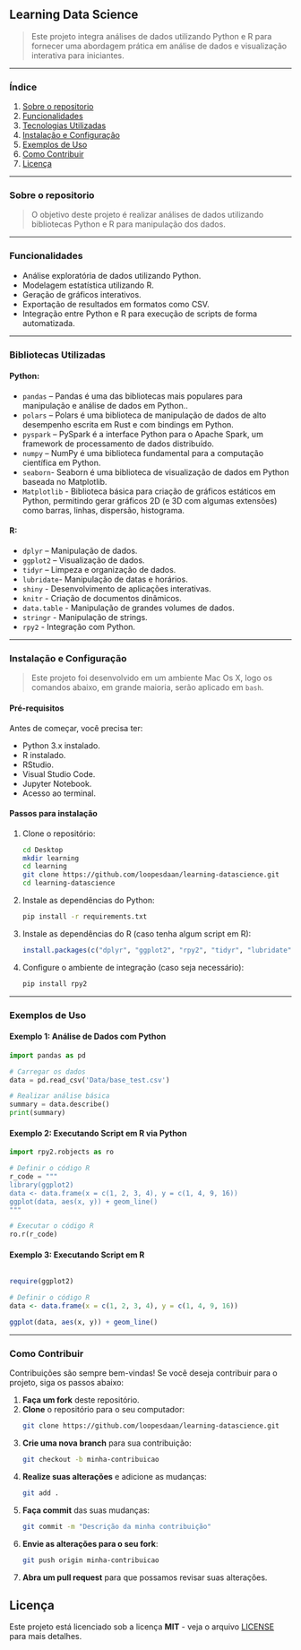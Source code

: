 ## Learning Data Science

> Este projeto integra análises de dados utilizando Python e R para fornecer uma abordagem prática em análise de dados e visualização interativa para iniciantes.

---

### Índice

1. [Sobre o repositorio](#sobre-o-repositorio)
2. [Funcionalidades](#funcionalidades)
3. [Tecnologias Utilizadas](#tecnologias-utilizadas)
4. [Instalação e Configuração](#instalação-e-configuração)
5. [Exemplos de Uso](#exemplos-de-uso)
6. [Como Contribuir](#como-contribuir)
7. [Licença](#licença)

---

### Sobre o repositorio

> O objetivo deste projeto é realizar análises de dados utilizando bibliotecas Python e R para manipulação dos dados.

---

### Funcionalidades

- Análise exploratória de dados utilizando Python.
- Modelagem estatística utilizando R.
- Geração de gráficos interativos.
- Exportação de resultados em formatos como CSV.
- Integração entre Python e R para execução de scripts de forma automatizada.

---

### Bibliotecas Utilizadas


#### Python:

- `pandas` – Pandas é uma das bibliotecas mais populares para manipulação e análise de dados em Python..
- `polars` – Polars é uma biblioteca de manipulação de dados de alto desempenho escrita em Rust e com bindings em Python.
- `pyspark` – PySpark é a interface Python para o Apache Spark, um framework de processamento de dados distribuído.
- `numpy` – NumPy é uma biblioteca fundamental para a computação científica em Python.
- `seaborn`- Seaborn é uma biblioteca de visualização de dados em Python baseada no Matplotlib.
- `Matplotlib` - Biblioteca básica para criação de gráficos estáticos em Python, permitindo gerar gráficos 2D (e 3D com algumas extensões) como barras, linhas, dispersão, histograma.

#### R:

- `dplyr` – Manipulação de dados.
- `ggplot2` – Visualização de dados.
- `tidyr` – Limpeza e organização de dados.
- `lubridate`- Manipulação de datas e horários.
- `shiny` - Desenvolvimento de aplicações interativas.
- `knitr` - Criação de documentos dinâmicos.
- `data.table` - Manipulação de grandes volumes de dados.
- `stringr` - Manipulação de strings.
- `rpy2` - Integração com Python.

---

### Instalação e Configuração

> Este projeto foi desenvolvido em um ambiente Mac Os X, logo os comandos abaixo, em grande maioria, serão aplicado em `bash`.

#### Pré-requisitos

Antes de começar, você precisa ter:

- Python 3.x instalado.
- R instalado.
- RStudio.
- Visual Studio Code.
- Jupyter Notebook.
- Acesso ao terminal.

#### Passos para instalação

1. Clone o repositório:

   ```bash
   cd Desktop
   mkdir learning
   cd learning
   git clone https://github.com/loopesdaan/learning-datascience.git
   cd learning-datascience
   ```

2. Instale as dependências do Python:

   ```bash
   pip install -r requirements.txt
   ```

3. Instale as dependências do R (caso tenha algum script em R):

   ```R
   install.packages(c("dplyr", "ggplot2", "rpy2", "tidyr", "lubridate", "shiny", "knitr", "data.table", "stringr"))
   ```

4. Configure o ambiente de integração (caso seja necessário):

   ```bash
   pip install rpy2
   ```

---

### Exemplos de Uso

#### Exemplo 1: Análise de Dados com Python

```python
import pandas as pd

# Carregar os dados
data = pd.read_csv('Data/base_test.csv')

# Realizar análise básica
summary = data.describe()
print(summary)
```

#### Exemplo 2: Executando Script em R via Python

```python
import rpy2.robjects as ro

# Definir o código R
r_code = """
library(ggplot2)
data <- data.frame(x = c(1, 2, 3, 4), y = c(1, 4, 9, 16))
ggplot(data, aes(x, y)) + geom_line()
"""

# Executar o código R
ro.r(r_code)
```
#### Exemplo 3: Executando Script em R

```r

require(ggplot2)

# Definir o código R
data <- data.frame(x = c(1, 2, 3, 4), y = c(1, 4, 9, 16))

ggplot(data, aes(x, y)) + geom_line()
```
---

### Como Contribuir

Contribuições são sempre bem-vindas! Se você deseja contribuir para o projeto, siga os passos abaixo:

1. **Faça um fork** deste repositório.
2. **Clone** o repositório para o seu computador:
    ```bash
    git clone https://github.com/loopesdaan/learning-datascience.git
    ```
3. **Crie uma nova branch** para sua contribuição:
    ```bash
    git checkout -b minha-contribuicao
    ```
4. **Realize suas alterações** e adicione as mudanças:
    ```bash
    git add .
    ```
5. **Faça commit** das suas mudanças:
    ```bash
    git commit -m "Descrição da minha contribuição"
    ```
6. **Envie as alterações para o seu fork**:
    ```bash
    git push origin minha-contribuicao
    ```
7. **Abra um pull request** para que possamos revisar suas alterações.

## Licença

Este projeto está licenciado sob a licença **MIT** - veja o arquivo [LICENSE](LICENSE) para mais detalhes.



